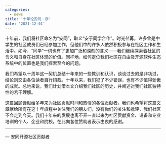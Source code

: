 ```yaml
---
categories:
  - news
title: '十年论安同：序'
date: '2021-12-01'
---
```


十年前，我们将社区命名为“安同”，取义“安于同学合作”。时光荏苒，许多曾是中学生的社区成员们已经参加工作，但他们中的许多人依然积极参与在社区工作和生活中。如今，“同学”一词也有了更加广泛和深刻的含义——我们继续探索着社区的含义和自身在社区体现的价值。同样地，如何定位我们社区在自由及开源软件生态系统中的位置也是我们探索至今的问题。

我们希望以十周年这一契机总结十年来的一些教训和认识，谈谈过去的是非功过，结论则交由各位读者自行钧裁。十年以来，我们犯了不少错误，也有不少值得骄傲的成就。总地来说，我们计划借本文介绍我们社区的历史，并阐述对我们社区独特性的若干理解。

这篇回顾谨献给多年来为社区贡献时间和热情的各位贡献者。我们也希望将这篇文章献给所有在这十年旅程中关注我们的朋友们，没有你们的关注和批评，我们社区不会走到今天。我们十年来的发展也离不开一直以来为社区贡献资金、设备和专业培训的个人、企业和院校，在此向各位赞助者表示由衷的感谢。


----

— 安同开源社区贡献者

